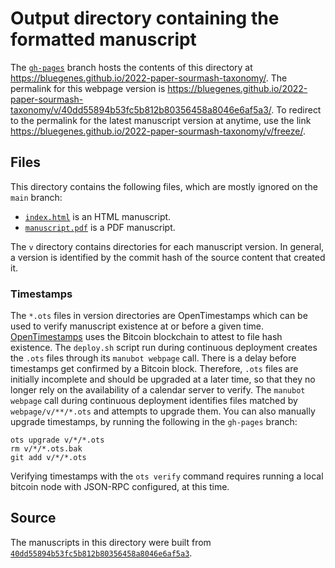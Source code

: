 # Output directory containing the formatted manuscript

The [`gh-pages`](https://github.com/bluegenes/2022-paper-sourmash-taxonomy/tree/gh-pages) branch hosts the contents of this directory at <https://bluegenes.github.io/2022-paper-sourmash-taxonomy/>.
The permalink for this webpage version is <https://bluegenes.github.io/2022-paper-sourmash-taxonomy/v/40dd55894b53fc5b812b80356458a8046e6af5a3/>.
To redirect to the permalink for the latest manuscript version at anytime, use the link <https://bluegenes.github.io/2022-paper-sourmash-taxonomy/v/freeze/>.

## Files

This directory contains the following files, which are mostly ignored on the `main` branch:

+ [`index.html`](index.html) is an HTML manuscript.
+ [`manuscript.pdf`](manuscript.pdf) is a PDF manuscript.

The `v` directory contains directories for each manuscript version.
In general, a version is identified by the commit hash of the source content that created it.

### Timestamps

The `*.ots` files in version directories are OpenTimestamps which can be used to verify manuscript existence at or before a given time.
[OpenTimestamps](https://opentimestamps.org/) uses the Bitcoin blockchain to attest to file hash existence.
The `deploy.sh` script run during continuous deployment creates the `.ots` files through its `manubot webpage` call.
There is a delay before timestamps get confirmed by a Bitcoin block.
Therefore, `.ots` files are initially incomplete and should be upgraded at a later time, so that they no longer rely on the availability of a calendar server to verify.
The `manubot webpage` call during continuous deployment identifies files matched by `webpage/v/**/*.ots` and attempts to upgrade them.
You can also manually upgrade timestamps, by running the following in the `gh-pages` branch:

```shell
ots upgrade v/*/*.ots
rm v/*/*.ots.bak
git add v/*/*.ots
```

Verifying timestamps with the `ots verify` command requires running a local bitcoin node with JSON-RPC configured, at this time.

## Source

The manuscripts in this directory were built from
[`40dd55894b53fc5b812b80356458a8046e6af5a3`](https://github.com/bluegenes/2022-paper-sourmash-taxonomy/commit/40dd55894b53fc5b812b80356458a8046e6af5a3).

